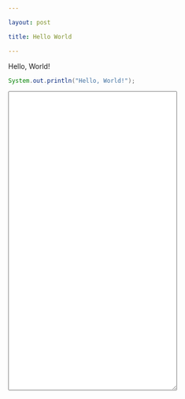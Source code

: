 ```yaml
---

layout: post

title: Hello World

---
```


Hello, World!

```java
System.out.println("Hello, World!");
```


<html>
 <body>
 <TEXTAREA NAME=name ROWS=40 COLS=40 WRAP=ON>
 
 </TEXTAREA>
